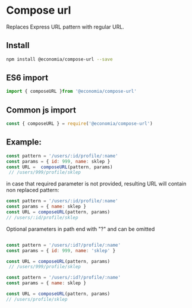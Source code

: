 Compose url
=================

Replaces Express URL pattern with regular URL. 

## Install

```sh
npm install @economia/compose-url --save
```

## ES6 import

```js
import { composeURL }from '@economia/compose-url'
``` 

## Common js import

```js
const { composeURL } = require('@economia/compose-url')
```

## Example:
```js
const pattern = '/users/:id/profile/:name'
const params = { id: 999, name: sklep }
const URL =  composeURL(pattern, params)
 // /users/999/profile/sklep
 ```
 in case that required parameter is not provided, resulting URL will contain non replaced pattern:
 ```js
const pattern = '/users/:id/profile/:name'
const params = { name: sklep }
const URL = composeURL(pattern, params)
 // /users/:id/profile/sklep
```

Optional parameters in path end with "?" and can be omitted

```js

const pattern = '/users/:id?/profile/:name'
const params = { id: 999, name: 'sklep' }

const URL = composeURL(pattern, params)
 // /users/999/profile/sklep
```

```js
const pattern = '/users/:id?/profile/:name'
const params = { name: sklep }

const URL = composeURL(pattern, params)
// /users/profile/sklep
```



